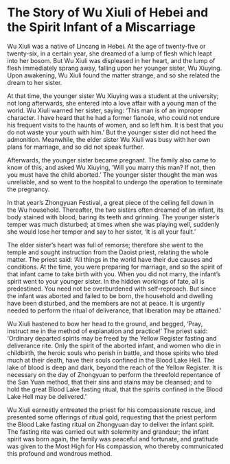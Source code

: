 # The Story of Wu Xiuli of Hebei and the Spirit Infant of a Miscarriage

Wu Xiuli was a native of Lincang in Hebei. At the age of twenty-five or twenty-six, in a certain year, she dreamed of a lump of flesh which leapt into her bosom. But Wu Xiuli was displeased in her heart, and the lump of flesh immediately sprang away, falling upon her younger sister, Wu Xiuying. Upon awakening, Wu Xiuli found the matter strange, and so she related the dream to her sister.

At that time, the younger sister Wu Xiuying was a student at the university; not long afterwards, she entered into a love affair with a young man of the world. Wu Xiuli warned her sister, saying: ‘This man is of an improper character. I have heard that he had a former fiancée, who could not endure his frequent visits to the haunts of women, and so left him. It is best that you do not waste your youth with him.’ But the younger sister did not heed the admonition. Meanwhile, the elder sister Wu Xiuli was busy with her own plans for marriage, and so did not speak further.

Afterwards, the younger sister became pregnant. The family also came to know of this, and asked Wu Xiuying, ‘Will you marry this man? If not, then you must have the child aborted.’ The younger sister thought the man was unreliable, and so went to the hospital to undergo the operation to terminate the pregnancy.

In that year’s Zhongyuan Festival, a great piece of the ceiling fell down in the Wu household. Thereafter, the two sisters often dreamed of an infant, its body stained with blood, baring its teeth and grinning. The younger sister’s temper was much disturbed; at times when she was playing well, suddenly she would lose her temper and say to her sister, ‘It is all your fault.’

The elder sister’s heart was full of remorse; therefore she went to the temple and sought instruction from the Daoist priest, relating the whole matter. The priest said: ‘All things in the world have their due causes and conditions. At the time, you were preparing for marriage, and so the spirit of that infant came to take birth with you. When you did not marry, the infant’s spirit went to your younger sister. In the hidden workings of fate, all is predestined. You need not be overburdened with self-reproach. But since the infant was aborted and failed to be born, the household and dwelling have been disturbed, and the members are not at peace. It is urgently needed to perform the ritual of deliverance, that liberation may be attained.’

Wu Xiuli hastened to bow her head to the ground, and begged, ‘Pray, instruct me in the method of explanation and practice!’ The priest said: ‘Ordinary departed spirits may be freed by the Yellow Register fasting and deliverance rite. Only the spirit of the aborted infant, and women who die in childbirth, the heroic souls who perish in battle, and those spirits who bled much at their death, have their souls confined in the Blood Lake Hell. The lake of blood is deep and dark, beyond the reach of the Yellow Register. It is necessary on the day of Zhongyuan to perform the threefold repentance of the San Yuan method, that their sins and stains may be cleansed; and to hold the great Blood Lake fasting ritual, that the spirits confined in the Blood Lake Hell may be delivered.’

Wu Xiuli earnestly entreated the priest for his compassionate rescue, and presented some offerings of ritual gold, requesting that the priest perform the Blood Lake fasting ritual on Zhongyuan day to deliver the infant spirit. The fasting rite was carried out with solemnity and grandeur; the infant spirit was born again, the family was peaceful and fortunate, and gratitude was given to the Most High for His compassion, who thereby communicated this profound and wondrous method.
